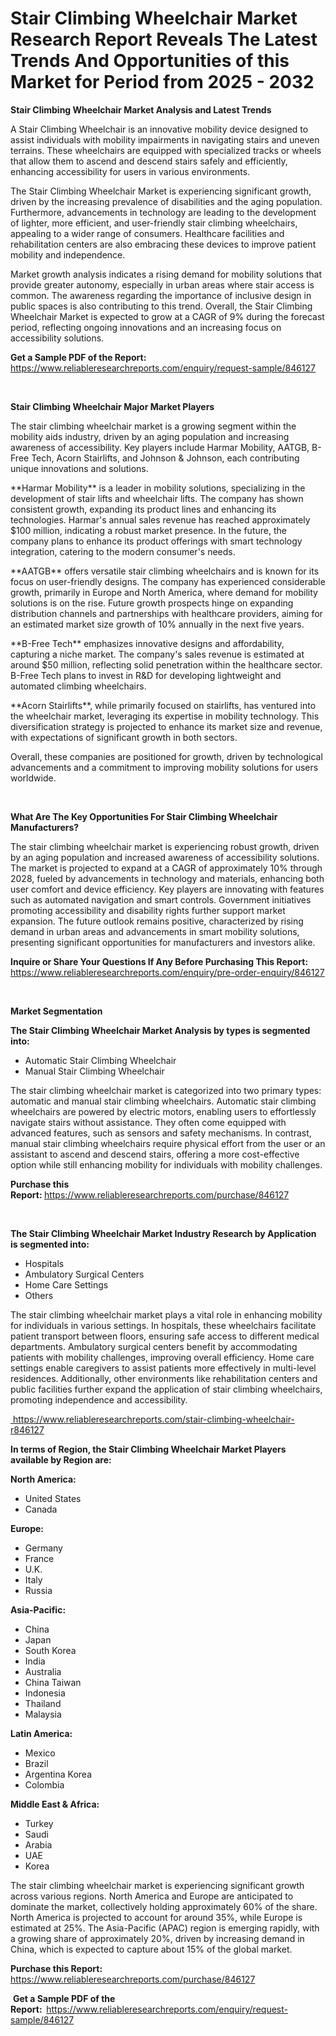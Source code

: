 <p><h1>Stair Climbing Wheelchair Market Research Report Reveals The Latest Trends And Opportunities of this Market for Period from 2025 - 2032</h1></p><p><strong>Stair Climbing Wheelchair Market Analysis and Latest Trends</strong></p>
<p><p>A Stair Climbing Wheelchair is an innovative mobility device designed to assist individuals with mobility impairments in navigating stairs and uneven terrains. These wheelchairs are equipped with specialized tracks or wheels that allow them to ascend and descend stairs safely and efficiently, enhancing accessibility for users in various environments.</p><p>The Stair Climbing Wheelchair Market is experiencing significant growth, driven by the increasing prevalence of disabilities and the aging population. Furthermore, advancements in technology are leading to the development of lighter, more efficient, and user-friendly stair climbing wheelchairs, appealing to a wider range of consumers. Healthcare facilities and rehabilitation centers are also embracing these devices to improve patient mobility and independence.</p><p>Market growth analysis indicates a rising demand for mobility solutions that provide greater autonomy, especially in urban areas where stair access is common. The awareness regarding the importance of inclusive design in public spaces is also contributing to this trend. Overall, the Stair Climbing Wheelchair Market is expected to grow at a CAGR of 9% during the forecast period, reflecting ongoing innovations and an increasing focus on accessibility solutions.</p></p>
<p><strong>Get a Sample PDF of the Report:&nbsp;</strong> <a href="https://www.reliableresearchreports.com/enquiry/request-sample/846127?utm_campaign=24&utm_medium=2&utm_source=Github&utm_content=ia&utm_term=13042025&utm_id=stair-climbing-wheelchair">https://www.reliableresearchreports.com/enquiry/request-sample/846127</a></p>
<p>&nbsp;</p>
<p><strong>Stair Climbing Wheelchair Major Market Players</strong></p>
<p><p>The stair climbing wheelchair market is a growing segment within the mobility aids industry, driven by an aging population and increasing awareness of accessibility. Key players include Harmar Mobility, AATGB, B-Free Tech, Acorn Stairlifts, and Johnson & Johnson, each contributing unique innovations and solutions.</p><p>**Harmar Mobility** is a leader in mobility solutions, specializing in the development of stair lifts and wheelchair lifts. The company has shown consistent growth, expanding its product lines and enhancing its technologies. Harmar's annual sales revenue has reached approximately $100 million, indicating a robust market presence. In the future, the company plans to enhance its product offerings with smart technology integration, catering to the modern consumer's needs.</p><p>**AATGB** offers versatile stair climbing wheelchairs and is known for its focus on user-friendly designs. The company has experienced considerable growth, primarily in Europe and North America, where demand for mobility solutions is on the rise. Future growth prospects hinge on expanding distribution channels and partnerships with healthcare providers, aiming for an estimated market size growth of 10% annually in the next five years.</p><p>**B-Free Tech** emphasizes innovative designs and affordability, capturing a niche market. The company's sales revenue is estimated at around $50 million, reflecting solid penetration within the healthcare sector. B-Free Tech plans to invest in R&D for developing lightweight and automated climbing wheelchairs.</p><p>**Acorn Stairlifts**, while primarily focused on stairlifts, has ventured into the wheelchair market, leveraging its expertise in mobility technology. This diversification strategy is projected to enhance its market size and revenue, with expectations of significant growth in both sectors.</p><p>Overall, these companies are positioned for growth, driven by technological advancements and a commitment to improving mobility solutions for users worldwide.</p></p>
<p>&nbsp;</p>
<p><strong>What Are The Key Opportunities For Stair Climbing Wheelchair Manufacturers?</strong></p>
<p><p>The stair climbing wheelchair market is experiencing robust growth, driven by an aging population and increased awareness of accessibility solutions. The market is projected to expand at a CAGR of approximately 10% through 2028, fueled by advancements in technology and materials, enhancing both user comfort and device efficiency. Key players are innovating with features such as automated navigation and smart controls. Government initiatives promoting accessibility and disability rights further support market expansion. The future outlook remains positive, characterized by rising demand in urban areas and advancements in smart mobility solutions, presenting significant opportunities for manufacturers and investors alike.</p></p>
<p><strong>Inquire or Share Your Questions If Any Before Purchasing This Report:</strong> <a href="https://www.reliableresearchreports.com/enquiry/pre-order-enquiry/846127?utm_campaign=24&utm_medium=2&utm_source=Github&utm_content=ia&utm_term=13042025&utm_id=stair-climbing-wheelchair">https://www.reliableresearchreports.com/enquiry/pre-order-enquiry/846127</a></p>
<p>&nbsp;</p>
<p><strong>Market Segmentation</strong></p>
<p><strong>The Stair Climbing Wheelchair Market Analysis by types is segmented into:</strong></p>
<p><ul><li>Automatic Stair Climbing Wheelchair</li><li>Manual Stair Climbing Wheelchair</li></ul></p>
<p><p>The stair climbing wheelchair market is categorized into two primary types: automatic and manual stair climbing wheelchairs. Automatic stair climbing wheelchairs are powered by electric motors, enabling users to effortlessly navigate stairs without assistance. They often come equipped with advanced features, such as sensors and safety mechanisms. In contrast, manual stair climbing wheelchairs require physical effort from the user or an assistant to ascend and descend stairs, offering a more cost-effective option while still enhancing mobility for individuals with mobility challenges.</p></p>
<p><strong>Purchase this Report:&nbsp;</strong><a href="https://www.reliableresearchreports.com/purchase/846127?utm_campaign=24&utm_medium=2&utm_source=Github&utm_content=ia&utm_term=13042025&utm_id=stair-climbing-wheelchair">https://www.reliableresearchreports.com/purchase/846127</a></p>
<p>&nbsp;</p>
<p><strong>The Stair Climbing Wheelchair Market Industry Research by Application is segmented into:</strong></p>
<p><ul><li>Hospitals</li><li>Ambulatory Surgical Centers</li><li>Home Care Settings</li><li>Others</li></ul></p>
<p><p>The stair climbing wheelchair market plays a vital role in enhancing mobility for individuals in various settings. In hospitals, these wheelchairs facilitate patient transport between floors, ensuring safe access to different medical departments. Ambulatory surgical centers benefit by accommodating patients with mobility challenges, improving overall efficiency. Home care settings enable caregivers to assist patients more effectively in multi-level residences. Additionally, other environments like rehabilitation centers and public facilities further expand the application of stair climbing wheelchairs, promoting independence and accessibility.</p></p>
<p><a href="https://www.reliableresearchreports.com/stair-climbing-wheelchair-r846127?utm_campaign=24&utm_medium=2&utm_source=Github&utm_content=ia&utm_term=13042025&utm_id=stair-climbing-wheelchair">&nbsp;https://www.reliableresearchreports.com/stair-climbing-wheelchair-r846127</a></p>
<p><strong>In terms of Region, the Stair Climbing Wheelchair Market Players available by Region are:</strong></p>
<p>
    <p> <strong> North America: </strong>
        <ul>
            <li>United States</li>
            <li>Canada</li>
        </ul>
        </p> 
    <p> <strong> Europe: </strong>
        <ul>
            <li>Germany</li>
            <li>France</li>
            <li>U.K.</li>
            <li>Italy</li>
            <li>Russia</li>
        </ul>
        </p> 
    <p> <strong> Asia-Pacific: </strong>
        <ul>
            <li>China</li>
            <li>Japan</li>
            <li>South Korea</li>
            <li>India</li>
            <li>Australia</li>
            <li>China Taiwan</li>
            <li>Indonesia</li>
            <li>Thailand</li>
            <li>Malaysia</li>
        </ul>
        </p> 
    <p> <strong> Latin America: </strong>
        <ul>
            <li>Mexico</li>
            <li>Brazil</li>
            <li>Argentina Korea</li>
            <li>Colombia</li>
        </ul>
        </p> 
    <p> <strong> Middle East & Africa: </strong>
        <ul>
            <li>Turkey</li>
            <li>Saudi</li>
            <li>Arabia</li>
            <li>UAE</li>
            <li>Korea</li>
        </ul>
    </p>
    </p>
<p><p>The stair climbing wheelchair market is experiencing significant growth across various regions. North America and Europe are anticipated to dominate the market, collectively holding approximately 60% of the share. North America is projected to account for around 35%, while Europe is estimated at 25%. The Asia-Pacific (APAC) region is emerging rapidly, with a growing share of approximately 20%, driven by increasing demand in China, which is expected to capture about 15% of the global market.</p></p>
<p><strong>Purchase this Report: </strong><a href="https://www.reliableresearchreports.com/purchase/846127?utm_campaign=24&utm_medium=2&utm_source=Github&utm_content=ia&utm_term=13042025&utm_id=stair-climbing-wheelchair">https://www.reliableresearchreports.com/purchase/846127</a></p>
<p>&nbsp;<strong>Get a Sample PDF of the Report:&nbsp;&nbsp;</strong><a href="https://www.reliableresearchreports.com/enquiry/request-sample/846127?utm_campaign=24&utm_medium=2&utm_source=Github&utm_content=ia&utm_term=13042025&utm_id=stair-climbing-wheelchair">https://www.reliableresearchreports.com/enquiry/request-sample/846127</a></p>
<p><strong></strong></p>
<p><p></p><p></p><p></p></p>